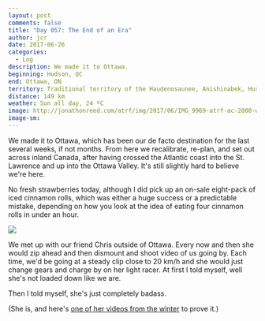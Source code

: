```yaml
---
layout: post
comments: false
title: "Day 057: The End of an Era"
author: jcr
date: 2017-06-26
categories:
  - Log
description: We made it to Ottawa.
beginning: Hudson, QC
end: Ottawa, ON
territory: Traditional territory of the Haudenosaunee, Anishinabek, Huron-Wendat and Algonquin
distance: 149 km
weather: Sun all day, 24 ºC
image: http://jonathonreed.com/atrf/img/2017/06/IMG_9969-atrf-ac-2000-web.jpg
image-sm:
---
```


We made it to Ottawa, which has been our de facto destination for the last several weeks, if not months. From here we recalibrate, re-plan, and set out across inland Canada, after having crossed the Atlantic coast into the St. Lawrence and up into the Ottawa Valley. It's still slightly hard to believe we're here.

No fresh strawberries today, although I did pick up an on-sale eight-pack of iced cinnamon rolls, which was either a huge success or a predictable mistake, depending on how you look at the idea of eating four cinnamon rolls in under an hour.

<img src="http://jonathonreed.com/atrf/img/2017/06/IMG_9972-atrf-ac-2000-web.jpg">

We met up with our friend Chris outside of Ottawa. Every now and then she would zip ahead and then dismount and shoot video of us going by. Each time, we'd be going at a steady clip close to 20 km/h and she would just change gears and charge by on her light racer. At first I told myself, well she's not loaded down like we are.

Then I told myself, she's just completely badass.

(She is, and here's <a href="https://www.youtube.com/watch?v=fAgGkuEGmyo">one of her videos from the winter</a> to prove it.)